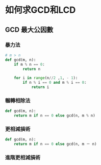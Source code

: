 # 如何求GCD和LCD




## GCD 最大公因數

### 暴力法
``` python
# m > n 
def gcd(m, n):
    if m % n == 0:
        return n
    
    for i in range(n//2 ,1, - 1):
        if n % i == 0 and m % i == 0:
            return i


```

### 輾轉相除法
``` python
def gcd(m, n):
    return m if n == 0 else gcd(n, m % n)
```

### 更相減損術
``` python
def gcd(m, n):
    return m if n == 0 else gcd(n, m － n)
```

### 進階更相減損術
